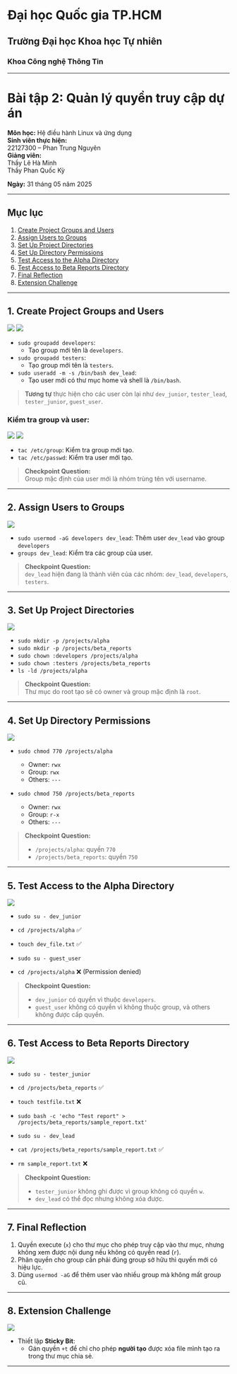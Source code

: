 
# Đại học Quốc gia TP.HCM  
## Trường Đại học Khoa học Tự nhiên  
### Khoa Công nghệ Thông Tin  

---

# Bài tập 2: Quản lý quyền truy cập dự án  
**Môn học:** Hệ điều hành Linux và ứng dụng  
**Sinh viên thực hiện:**  
22127300 – Phan Trung Nguyên  
**Giảng viên:**  
Thầy Lê Hà Minh  
Thầy Phan Quốc Kỳ  

**Ngày:** 31 tháng 05 năm 2025  

---

## Mục lục

1. [Create Project Groups and Users](#1-create-project-groups-and-users)  
2. [Assign Users to Groups](#2-assign-users-to-groups)  
3. [Set Up Project Directories](#3-set-up-project-directories)  
4. [Set Up Directory Permissions](#4-set-up-directory-permissions)  
5. [Test Access to the Alpha Directory](#5-test-access-to-the-alpha-directory)  
6. [Test Access to Beta Reports Directory](#6-test-access-to-beta-reports-directory)  
7. [Final Reflection](#7-final-reflection)  
8. [Extension Challenge](#8-extension-challenge)  

---

## 1. Create Project Groups and Users
![](https://drive.google.com/uc?export=view&id=1SUDtfz68ySZAzfng7ipPSd7dnv7KEOJj)
![](https://drive.google.com/uc?export=view&id=1Rv0a4q6QSMPx6IP7pzc20JtbcRqVZpKK)
- `sudo groupadd developers`:  
  + Tạo group mới tên là `developers`.  
- `sudo groupadd testers`:  
  + Tạo group mới tên là `testers`.  
- `sudo useradd -m -s /bin/bash dev_lead`:  
  + Tạo user mới có thư mục home và shell là `/bin/bash`.

> **Tương tự** thực hiện cho các user còn lại như `dev_junior`, `tester_lead`, `tester_junior`, `guest_user`.

### Kiểm tra group và user:
![](https://drive.google.com/uc?export=view&id=1cPAn9jUyoNehgZ4yIvFt54FpkpjIliil)
![](https://drive.google.com/uc?export=view&id=1W6ilqW3M0fx-NRFJVFmEDYyQ5kY_YVj3)
- `tac /etc/group`: Kiểm tra group mới tạo.  
- `tac /etc/passwd`: Kiểm tra user mới tạo.

> **Checkpoint Question:**  
> Group mặc định của user mới là nhóm trùng tên với username.

---

## 2. Assign Users to Groups
![](https://drive.google.com/uc?export=view&id=1bzRhBsUI0JMANqjAs8s8JhcF3UIYkHaS)
- `sudo usermod -aG developers dev_lead`: Thêm user `dev_lead` vào group `developers`  
- `groups dev_lead`: Kiểm tra các group của user.  

> **Checkpoint Question:**  
> `dev_lead` hiện đang là thành viên của các nhóm: `dev_lead`, `developers`, `testers`.

---

## 3. Set Up Project Directories
![](https://drive.google.com/uc?export=view&id=1dRFNxSPWpG-B_pAt8Y4L6QlLG28a-T6W)
- `sudo mkdir -p /projects/alpha`  
- `sudo mkdir -p /projects/beta_reports`  
- `sudo chown :developers /projects/alpha`  
- `sudo chown :testers /projects/beta_reports`  
- `ls -ld /projects/alpha`  

> **Checkpoint Question:**  
> Thư mục do root tạo sẽ có owner và group mặc định là `root`.

---

## 4. Set Up Directory Permissions
![](https://drive.google.com/uc?export=view&id=1XZYA-Y4-1oJYBA7YZ-63Il-5lI6D5zUy)
- `sudo chmod 770 /projects/alpha`  
  + Owner: `rwx`  
  + Group: `rwx`  
  + Others: `---`

- `sudo chmod 750 /projects/beta_reports`  
  + Owner: `rwx`  
  + Group: `r-x`  
  + Others: `---`

> **Checkpoint Question:**  
> - `/projects/alpha`: quyền `770`  
> - `/projects/beta_reports`: quyền `750`

---

## 5. Test Access to the Alpha Directory
![](https://drive.google.com/uc?export=view&id=1ExXClZ_qhxi0oQhJzAqTTrJnZK_YkKeJ)
- `sudo su - dev_junior`  
- `cd /projects/alpha` ✅  
- `touch dev_file.txt` ✅  

- `sudo su - guest_user`  
- `cd /projects/alpha` ❌ (Permission denied)

> **Checkpoint Question:**  
> - `dev_junior` có quyền vì thuộc `developers`.  
> - `guest_user` không có quyền vì không thuộc group, và others không được cấp quyền.

---

## 6. Test Access to Beta Reports Directory
![](https://drive.google.com/uc?export=view&id=1wOhR8az7fIIY8nBUlHcF4IqX5cvXyYyV)
- `sudo su - tester_junior`  
- `cd /projects/beta_reports` ✅  
- `touch testfile.txt` ❌  

- `sudo bash -c 'echo "Test report" > /projects/beta_reports/sample_report.txt'`  
- `sudo su - dev_lead`  
- `cat /projects/beta_reports/sample_report.txt` ✅  
- `rm sample_report.txt` ❌  

> **Checkpoint Question:**  
> - `tester_junior` không ghi được vì group không có quyền `w`.  
> - `dev_lead` có thể đọc nhưng không xóa được.

---

## 7. Final Reflection

1. Quyền execute (`x`) cho thư mục cho phép truy cập vào thư mục, nhưng không xem được nội dung nếu không có quyền read (`r`).  
2. Phân quyền cho group cần phải đúng group sở hữu thì quyền mới có hiệu lực.  
3. Dùng `usermod -aG` để thêm user vào nhiều group mà không mất group cũ.

---

## 8. Extension Challenge
![](https://drive.google.com/uc?export=view&id=1Qr4zHUq5mBB9seFLNXLRK3lp88HNGiEw)
- Thiết lập **Sticky Bit**:  
  + Gán quyền `+t` để chỉ cho phép **người tạo** được xóa file mình tạo ra trong thư mục chia sẻ.

---
